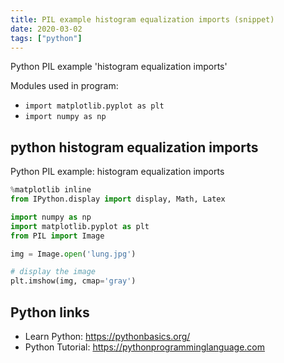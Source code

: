```yaml
---
title: PIL example histogram equalization imports (snippet)
date: 2020-03-02
tags: ["python"]
---
```

Python PIL example 'histogram equalization imports'


Modules used in program: 
* `import matplotlib.pyplot as plt`
* `import numpy as np`

## python histogram equalization imports

Python PIL example: histogram equalization imports

```python
%matplotlib inline
from IPython.display import display, Math, Latex

import numpy as np
import matplotlib.pyplot as plt
from PIL import Image

img = Image.open('lung.jpg')

# display the image
plt.imshow(img, cmap='gray')

```

## Python links

- Learn Python: https://pythonbasics.org/
- Python Tutorial: https://pythonprogramminglanguage.com
